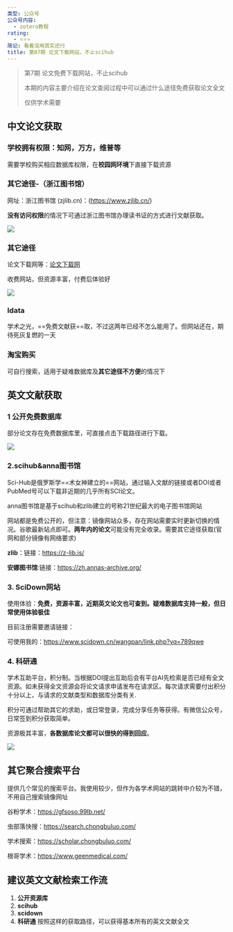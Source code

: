 ```yaml
---
类型: 公众号
公众号内容:
  - zotero教程
rating:
  - ⭐⭐⭐
简记: 看着没用其实还行
title: 第07期 论文下载网站，不止scihub
---
```


> 第7期 论文免费下载网站，不止scihub
> 
> 本期的内容主要介绍在论文查阅过程中可以通过什么途径免费获取论文全文
> 
> 仅供学术需要

## 中文论文获取

### 学校拥有权限：知网，万方，维普等

需要学校购买相应数据库权限，在**校园网环境**下直接下载资源

### 其它途径-（浙江图书馆）

网址：浙江图书馆 (zjlib.cn)：(https://www.zjlib.cn/)

**没有访问权限**的情况下可通过浙江图书馆办理读书证的方式进行文献获取。

![](https://pic-go-42.oss-cn-guangzhou.aliyuncs.com/img/20231130134626.png)

### 其它途径

论文下载网等：[论文下载网](http://www.scihuber.com/)

收费网站，但资源丰富，付费后体验好

![](https://pic-go-42.oss-cn-guangzhou.aliyuncs.com/img/20231130134602.png)

### Idata

学术之光，==免费文献获==取，不过这两年已经不怎么能用了。但网站还在，期待死灰复燃的一天

### 淘宝购买

可自行搜索，适用于疑难数据库及**其它途径不方便**的情况下

## 英文文献获取

### 1 公开免费数据库

部分论文存在免费数据库里，可直接点击下载路径进行下载。

![](https://pic-go-42.oss-cn-guangzhou.aliyuncs.com/img/20231130134909.png)

### 2.scihub&anna图书馆

Sci-Hub是俄罗斯学==术女神建立的==网站，通过输入文献的链接或者DOI或者PubMed号可以下载非近期的几乎所有SCI论文。

anna图书馆是基于scihub和zlib建立的号称21世纪最大的电子图书馆网站

网站都是免费公开的，但注意：镜像网站众多，存在网站需要实时更新切换的情况。谷歌最新站点即可。**两年内的论文**可能没有完全收录。需要其它途径获取(官网和部分镜像有网络要求)

**zlib**：链接：https://z-lib.is/

**安娜图书馆**:链接：https://zh.annas-archive.org/

### 3. SciDown网站

使用体验：**免费，资源丰富，近期英文论文也可查到。疑难数据库支持一般，但日常使用体验极佳**

目前注册需要邀请链接：

可使用我的：https://www.scidown.cn/wangpan/link.php?yq=789qwe

### 4. 科研通

学术互助平台，积分制。当根据DOI提出互助后会有平台AI先检索是否已经有全文资源。如未获得全文资源会将论文请求申请发布在请求区。每次请求需要付出积分十分以上，与请求的文献类型和数据库分类有关.

积分可通过帮助其它的求助，或日常登录，完成分享任务等获得。有微信公众号，日常签到积分获取简单。

资源极其丰富，**各数据库论文都可以很快的得到回应**。

![](https://pic-go-42.oss-cn-guangzhou.aliyuncs.com/img/20231130140046.png)

## 其它聚合搜索平台

提供几个常见的搜索平台。我使用较少，但作为各学术网站的跳转中介较为不错，不用自己搜索镜像网址

谷粉学术：https://gfsoso.99lb.net/

虫部落快搜：https://search.chongbuluo.com/

学术搜索：https://scholar.chongbuluo.com/

根哥学术：https://www.geenmedical.com/

## 建议英文文献检索工作流

1. **公开资源库**
2. **scihub**
3. **scidown**
4. **科研通**
按照这样的获取路径，可以获得基本所有的英文文献全文
